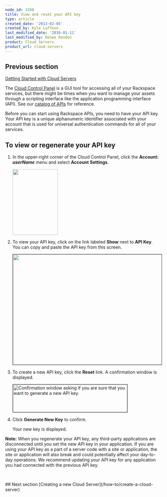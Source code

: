 ```yaml
---
node_id: 3288
title: View and reset your API key
type: article
created_date: '2013-02-05'
created_by: Kyle Laffoon
last_modified_date: '2016-01-11'
last_modified_by: Renee Rendon
product: Cloud Servers
product_url: cloud-servers
---
```


## Previous section
[Getting Started with Cloud Servers](/how-to/create-a-cloud-server)

The [Cloud Control Panel](http://mycloud.rackspace.com/) is a GUI tool for accessing all of your Rackspace services, but there might be times when you want to manage your assets through a scripting interface like the application programming interface (API). See our [catalog of APIs](https://developer.rackspace.com/docs/) for reference.

Before you can start using Rackspace APIs, you need to have your API key. Your API key is a unique alphanumeric identifier associated with your account that is used for universal authentication commands for all of your services.

## To view or regenerate your API key

1.	In the upper-right corner of the Cloud Control Panel, click the **Account:** ***userName***  menu and select **Account Settings**.

	<img src="https://8026b2e3760e2433679c-fffceaebb8c6ee053c935e8915a3fbe7.ssl.cf2.rackcdn.com/field/image/Account_Settings.png" width="146" height="212" alt=""  />

2.	To view your API key, click on the link labeled **Show** next to **API Key**. You can copy and paste the API key from this screen.

	<img src="https://8026b2e3760e2433679c-fffceaebb8c6ee053c935e8915a3fbe7.ssl.cf2.rackcdn.com/field/image/API_Key.png" width="567" height="356" alt="" border="1"  />

3.	To create a new API key, click the **Reset** link. A confirmation window is displayed.

	<img src="https://8026b2e3760e2433679c-fffceaebb8c6ee053c935e8915a3fbe7.ssl.cf2.rackcdn.com/field/image/RegenAPIimage_0.jpeg" width="369" height="89" border="1" alt="Confirmation window asking if you are sure that you want to generate a new API key."  />

4.	Click **Generate New Key** to confirm.

    Your new key is displayed.


**Note:** When you regenerate your API key, any third-party applications are disconnected until you set the new API key in your application. If you are using your API key as a part of a server code with a site or application, the site or application will also break and could potentially affect your day-to-day operations. We recommend updating your API key for any application you had connected with the previous API key.


<p>&nbsp;</p>
## Next section
[Creating a new Cloud Server](/how-to/create-a-cloud-server)
